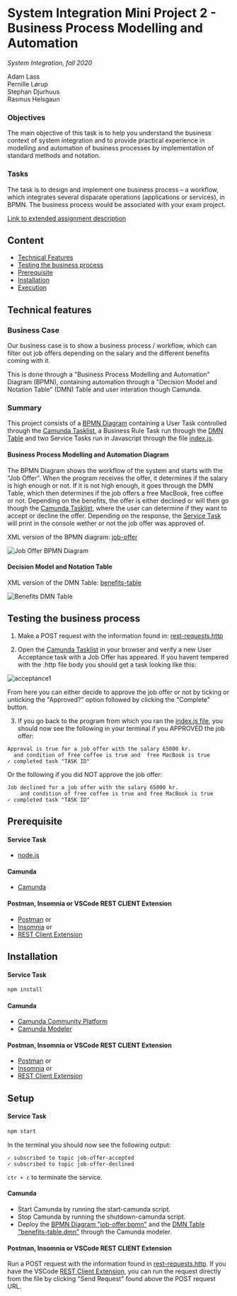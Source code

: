 # System Integration Mini Project 2 - Business Process Modelling and Automation
_System Integration, fall 2020_

Adam Lass  
Pernille Lørup  
Stephan Djurhuus   
Rasmus Helsgaun   

### Objectives
The main objective of this task is to help you understand the business context of system integration and
to provide practical experience in modelling and automation of business processes by implementation of
standard methods and notation.

### Tasks
The task is to design and implement one business process – a workflow, which integrates several
disparate operations (applications or services), in BPMN.
The business process would be associated with your exam project.

[Link to extended assignment description](https://datsoftlyngby.github.io/soft2020fall/resources/6f3005f8-MP2-BPMN.pdf)

## Content
* [Technical Features](#technical-features)
* [Testing the business process](#testing-the-business-process)
* [Prerequisite](#prerequisite)
* [Installation](#installation)
* [Execution](#execution)

## Technical features

### Business Case
Our business case is to show a business process / workflow, which can filter out job offers depending on the salary and the different benefits coming with it.

This is done through a "Business Process Modelling and Automation" Diagram (BPMN), containing automation through a "Decision Model and Notation Table" (DMN) Table and user interation though Camunda.

### Summary
This project consists of a [BPMN Diagram](https://github.com/Soft20/si-mini-project-2-BPMN/blob/main/BPMN/job-offer.bpmn) containing a User Task controlled through the [Camunda Tasklist](http://localhost:8080/camunda/app/tasklist), a Business Rule Task run through the [DMN Table](https://github.com/Soft20/si-mini-project-2-BPMN/blob/main/BPMN/benefits-table.dmn) and two Service Tasks run in Javascript through the file [index.js](https://github.com/Soft20/si-mini-project-2-BPMN/blob/main/index.js).

#### Business Process Modelling and Automation Diagram
The BPMN Diagram shows the workflow of the system and starts with the "Job Offer". When the program receives the offer, it determines if the salary is high enough or not. If it is not high enough, it goes through the DMN Table, which then determines if the job offers a free MacBook, free coffee or not. Depending on the benefits, the offer is either declined or will then go though the [Camunda Tasklist](http://localhost:8080/camunda/app/tasklist), where the user can determine if they want to accept or decline the offer. Depending on the response, the [Service Task](https://github.com/Soft20/si-mini-project-2-BPMN/blob/main/index.js) will print in the console wether or not the job offer was approved of.

XML version of the BPMN diagram: [job-offer](https://github.com/Soft20/si-mini-project-2-BPMN/blob/main/BPMN/job-offer.bpmn)

![Job Offer BPMN Diagram](https://github.com/Soft20/si-mini-project-2-BPMN/blob/main/images/job-offer-bpmn.PNG)

#### Decision Model and Notation Table
XML version of the DMN Table: [benefits-table](https://github.com/Soft20/si-mini-project-2-BPMN/blob/main/BPMN/benefits-table.dmn)

![Benefits DMN Table](https://github.com/Soft20/si-mini-project-2-BPMN/blob/main/images/benefits-dmn-table.PNG)

## Testing the business process
1. Make a POST request with the information found in: [rest-requests.http](https://github.com/Soft20/si-mini-project-2-BPMN/blob/main/http-requests/rest-requests.http)

2. Open the [Camunda Tasklist](http://localhost:8080/camunda/app/tasklist) in your browser and verify a new User Acceptance task with a Job Offer has appeared.
If you havent tempered with the .http file body you should get a task looking like this:

![acceptance1](https://github.com/Soft20/si-mini-project-2-BPMN/blob/main/images/acceptance1.PNG)

From here you can either decide to approve the job offer or not by ticking or unticking the "Approved?" option followed by clicking the "Complete" button.

3. If you go back to the program from which you ran the [index.js file](https://github.com/Soft20/si-mini-project-2-BPMN/blob/main/index.js), you should now see the following in your terminal if you APPROVED the job offer:

```
Approval is true for a job offer with the salary 65000 kr. 
  and condition of free coffee is true and  free MacBook is true
✓ completed task "TASK ID"
```

Or the following if you did NOT approve the job offer:

```
Job declined for a job offer with the salary 65000 kr. 
    and condition of free coffee is true and free MacBook is true
✓ completed task "TASK ID"
```

## Prerequisite

#### Service Task
* [node.js](https://nodejs.org/en/)

#### Camunda
* [Camunda](https://camunda.com/)

#### Postman, Insomnia or VSCode REST CLIENT Extension
* [Postman](https://www.postman.com) or
* [Insomnia](https://insomnia.rest) or
* [REST Client Extension](https://marketplace.visualstudio.com/items?itemName=humao.rest-client)

## Installation
#### Service Task
```bash
npm install
```
#### Camunda
* [Camunda Community Platform](https://camunda.com/download/)
* [Camunda Modeler](https://camunda.com/download/modeler/)

#### Postman, Insomnia or VSCode REST CLIENT Extension
* [Postman](https://www.postman.com/downloads/) or
* [Insomnia](https://insomnia.rest/download/) or
* [REST Client Extension](https://marketplace.visualstudio.com/items?itemName=humao.rest-client)

## Setup
#### Service Task
```bash
npm start
```

In the terminal you should now see the following output:

```
✓ subscribed to topic job-offer-accepted
✓ subscribed to topic job-offer-declined
```

`ctr + c` to terminate the service.

#### Camunda
* Start Camunda by running the start-camunda script.
* Stop Camunda by running the shutdown-camunda script.
* Deploy the [BPMN Diagram "job-offer.bpmn"](https://github.com/Soft20/si-mini-project-2-BPMN/blob/main/BPMN/job-offer.bpmn) and the [DMN Table "benefits-table.dmn"](https://github.com/Soft20/si-mini-project-2-BPMN/blob/main/BPMN/benefits-table.dmn) through the Camunda modeler.

#### Postman, Insomnia or VSCode REST CLIENT Extension
Run a POST request with the information found in [rest-requests.http](https://github.com/Soft20/si-mini-project-2-BPMN/blob/main/http-requests/rest-requests.http).
If you have the VSCode [REST Client Extension](https://marketplace.visualstudio.com/items?itemName=humao.rest-client), you can run the request directly from the file by clicking "Send Request" found above the POST request URL.